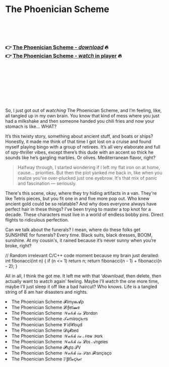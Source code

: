 <h1>The Phoenician Scheme</h1>

<br><br><br>

<h3>👉 <a href="https://Odays-realtcontfosu1972.github.io/iumxxvjpop/">The Phoenician Scheme - 𝘥𝘰𝘸𝘯𝘭𝘰𝘢𝘥</a> 🔥<br>
👉 <a href="https://Odays-realtcontfosu1972.github.io/iumxxvjpop/">The Phoenician Scheme - 𝘸𝘢𝘵𝘤𝘩 in player</a> 🔥
</h3>



<br><br><br><br><br><br><br>


So, I just got out of 𝘸𝘢𝘵𝘤𝘩𝘪𝘯𝘨 The Phoenician Scheme, and I’m feeling, like, all tangled up in my own brain. You know that kind of mess where you just had a milkshake and then someone handed you chili fries and now your stomach is like... WHAT?

It’s this twisty story, something about ancient stuff, and boats or ships? Honestly, it made me think of that time I got lost on a cruise and found myself playing bingo with a group of retirees. It’s all very elaborate and full of spy-thriller vibes, except there’s this dude with an accent so thick he sounds like he’s gargling marbles. Or olives. Mediterranean flavor, right?

> Halfway through, I started wondering if I left my flat iron on at home, cause... priorities. But then the plot yanked me back in, like when you realize you've over-plucked just one eyebrow. It's that mix of panic and fascination — seriously.

There's this scene, okay, where they try hiding artifacts in a van. They're like Tetris pieces, but you fit one in and five more pop out. Who knew ancient gold could be so relatable? And why does everyone always have perfect hair in these things? I've been trying to master a top knot for a decade. These characters must live in a world of endless bobby pins. Direct flights to ridiculous perfection.

Can we talk about the funerals? I mean, where do these folks get SUNSHINE for funerals? Every time. Black suits, black dresses, BOOM, sunshine. At my cousin's, it rained because it’s never sunny when you’re broke, right?

// Random irrelevant C/C++ code moment because my brain just derailed:
int fibonacci(int n) {
    if (n <= 1)
        return n;
    return fibonacci(n - 1) + fibonacci(n - 2);
}

All in all, I think the   got me. It left me with that ‘𝘥𝘰𝘸𝘯𝘭𝘰𝘢𝘥, then delete, then actually want to 𝘸𝘢𝘵𝘤𝘩 again’ feeling. Maybe I’ll 𝘸𝘢𝘵𝘤𝘩 the   one more time, maybe I’ll just sleep it off like a bad haircut? Who knows. Life is a tangled string of 8 am hair disasters and   nights.

<li>The Phoenician Scheme 𝓕𝗂𝗅𝗆𝗒𝗐𝓐ρ</li>
<li>The Phoenician Scheme 𝓛𝗂ƒ𝖾𝗍𝗂𝓶𝖾</li>
<li>The Phoenician Scheme 𝒲𝒶𝓉𝒸𝒽 𝒾𝓃 𝓛𝗈𝗇𝖽𝗈𝗇</li>
<li>The Phoenician Scheme 𝒯𝒶𝗆𝗂𝗅𝗋𝗈ç𝗄𝑒𝗋𝗌</li>
<li>The Phoenician Scheme 𝓥𝗂ԁ𝓒𝗅𝗈ųԁ</li>
<li>The Phoenician Scheme 𝓓ų𝓫𝖻𝖾𝖽</li>
<li>The Phoenician Scheme 𝒲𝒶𝓉𝒸𝒽 𝒾𝓃 𝒩𝖾𝗐 𝒴𝗈𝗋𝗄</li>
<li>The Phoenician Scheme 𝒲𝒶𝓉𝒸𝒽 𝒾𝓃 𝓛𝗈𝗌 𝒜𝗇𝗀𝖾𝗅𝖾𝗌</li>
<li>The Phoenician Scheme 𝓟𝗅ų𝗍𝗈 𝓣𝖵</li>
<li>The Phoenician Scheme 𝒲𝒶𝓉𝒸𝒽 𝒾𝓃 𝒮𝖺𝗇 𝓕𝗋𝖺𝗇ç𝗂𝗌ç𝗈</li>
<li>The Phoenician Scheme 𝙿Ꞵť𝗅𝓸ç𝗄𝓮𝗋</li>
